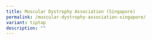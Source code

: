 ```yaml
---
title: Muscular Dystrophy Association (Singapore)
permalink: /muscular-dystrophy-association-singapore/
variant: tiptap
description: ""
---
```

